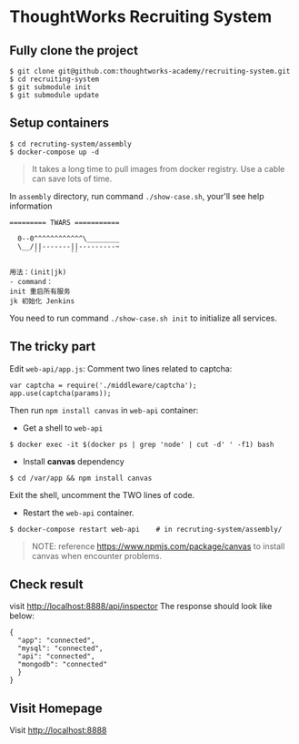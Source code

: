 # ThoughtWorks Recruiting System

## Fully clone the project
```
$ git clone git@github.com:thoughtworks-academy/recruiting-system.git
$ cd recruiting-system
$ git submodule init
$ git submodule update
```



## Setup containers
```
$ cd recruting-system/assembly
$ docker-compose up -d
```
> It takes a long time to pull images from docker registry.
> Use a cable can save lots of time.

In `assembly` directory, run command `./show-case.sh`, your'll see help information 
```
========= TWARS ===========

  0--0^^^^^^^^^^^^\________
  \__/||-------||---------~
      ``       ``

用法：(init|jk)
- command：
init 重启所有服务
jk 初始化 Jenkins
```

You need to run command  `./show-case.sh init` to initialize all services.

## The tricky part
Edit `web-api/app.js`:
Comment two lines related to captcha:
```
var captcha = require('./middleware/captcha');
app.use(captcha(params));
```
Then run `npm install canvas` in `web-api` container:
* Get a shell to `web-api`
```
$ docker exec -it $(docker ps | grep 'node' | cut -d' ' -f1) bash
```
* Install **canvas** dependency
```
$ cd /var/app && npm install canvas
```
Exit the shell, uncomment the TWO lines of code.

- Restart the `web-api` container.

```
$ docker-compose restart web-api    # in recruting-system/assembly/
```



> NOTE:  reference https://www.npmjs.com/package/canvas to install canvas when encounter problems.

## Check result
visit <http://localhost:8888/api/inspector>
The response should look like below:
```
{
  "app": "connected",
  "mysql": "connected",
  "api": "connected",
  "mongodb": "connected"
  }
}
```

## Visit Homepage
Visit <http://localhost:8888>[](http://localhost:8888)

